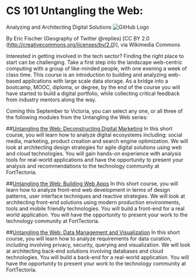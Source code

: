 # CS 101 Untangling the Web: 
Analyzing and Architecting Digital Solutions 
![GitHub Logo](https://upload.wikimedia.org/wikipedia/commons/5/50/Geography_of_Twitter_%40replies_%286238509140%29.jpg)

By Eric Fischer (Geography of Twitter @replies) [CC BY 2.0 (http://creativecommons.org/licenses/by/2.0)], via Wikimedia Commons


Interested in getting involved in the tech sector?  Finding the right place to start can be challenging.  Take a first step into the landscape web-centric computing with a group of like-minded people, with one evening a week of class time.  This course is an introduction to building and analyzing web-based applications with large scale data storage.  As a bridge into a bootcamp, MOOC, diploma, or degree, by the end of the course you will have started to build a digital portfolio, while collecting critical feedback from industry mentors along the way. 

Coming this September to Victoria, you can select any one, or all three of the following modules from the Untangling the Web series:

##[Untangling the Web: Deconstructing Digital Marketing](https://www.uvcs.uvic.ca/Course/Untangling-the-Web-Building-Web-Apps/TECC101/)
In this short course, you will learn how to analyze digital ecosystems including: social media, marketing, product creation and search engine optimization. We will look at architecting design strategies for agile digital solutions using web and cloud technologies. You will gain hands-on experience with analysis tools for real-world applications and have the opportunity to present your analysis and recommendations to the technology community at FortTectoria.


##[Untangling the Web: Building Web Apps](https://www.uvcs.uvic.ca/Course/Untangling-the-Web-Building-Web-Apps/TECC102/)
In this short course, you will learn how to analyze front-end web development in terms of design patterns, user interface techniques and reactive strategies. We will look at architecting front-end solutions using modern production environments, tools and mobile friendly technologies. You will build a front-end for a real world application. You will have the opportunity to present your work to the technology community at FortTectoria.

##[Untangling the Web: Data Management and Visualization](https://www.uvcs.uvic.ca/Course/Untangling-the-Web-Building-Web-Apps/TECC103/)
In this short course, you will learn how to analyze requirements for data curation, including involving privacy, security, querying and visualization. We will look at architecting back-end solutions involving databases and cloud technologies. You will build a back-end for a real-world application. You will have the opportunity to present your work to the technology community at FortTectoria.

